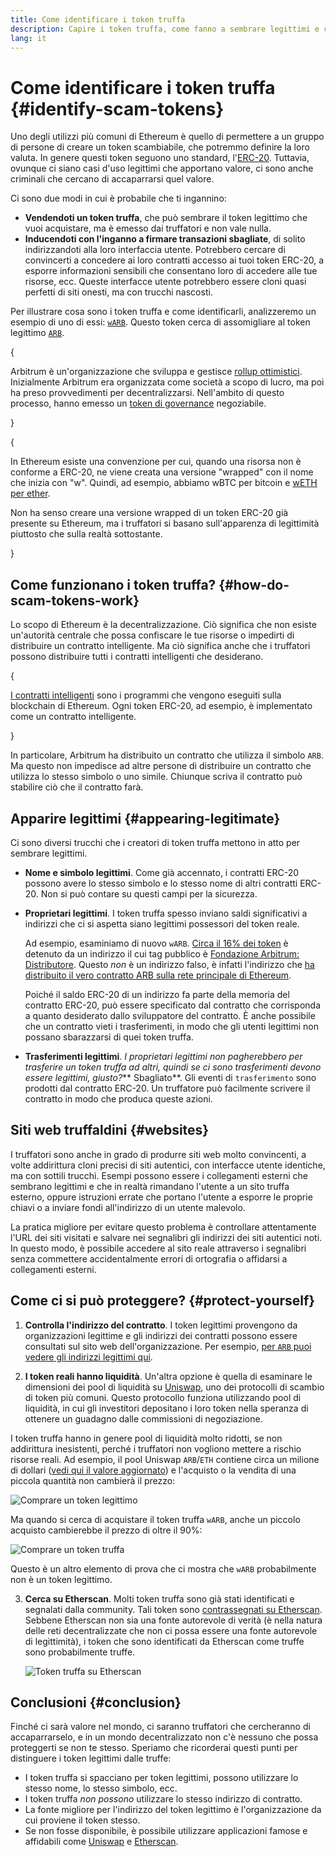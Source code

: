 ```yaml
---
title: Come identificare i token truffa
description: Capire i token truffa, come fanno a sembrare legittimi e come evitarli.
lang: it
---
```


# Come identificare i token truffa \{#identify-scam-tokens}

Uno degli utilizzi più comuni di Ethereum è quello di permettere a un gruppo di persone di creare un token scambiabile, che potremmo definire la loro valuta. In genere questi token seguono uno standard, l'[ERC-20](/developers/docs/standards/tokens/erc-20/). Tuttavia, ovunque ci siano casi d'uso legittimi che apportano valore, ci sono anche criminali che cercano di accaparrarsi quel valore.

Ci sono due modi in cui è probabile che ti ingannino:

- **Vendendoti un token truffa**, che può sembrare il token legittimo che vuoi acquistare, ma è emesso dai truffatori e non vale nulla.
- **Inducendoti con l'inganno a firmare transazioni sbagliate**, di solito indirizzandoti alla loro interfaccia utente. Potrebbero cercare di convincerti a concedere ai loro contratti accesso ai tuoi token ERC-20, a esporre informazioni sensibili che consentano loro di accedere alle tue risorse, ecc. Queste interfacce utente potrebbero essere cloni quasi perfetti di siti onesti, ma con trucchi nascosti.

Per illustrare cosa sono i token truffa e come identificarli, analizzeremo un esempio di uno di essi: [`wARB`](https://etherscan.io/token/0xb047c8032b99841713b8e3872f06cf32beb27b82). Questo token cerca di assomigliare al token legittimo [`ARB`](https://etherscan.io/address/0xb50721bcf8d664c30412cfbc6cf7a15145234ad1).

{
<ExpandableCard
title="Cosa è ARB?"
contentPreview=''>

Arbitrum è un'organizzazione che sviluppa e gestisce <a href="/developers/docs/scaling/optimistic-rollups/">rollup ottimistici</a>. Inizialmente Arbitrum era organizzata come società a scopo di lucro, ma poi ha preso provvedimenti per decentralizzarsi. Nell'ambito di questo processo, hanno emesso un <a href="/dao/#token-based-membership">token di governance</a> negoziabile.

</ExpandableCard>
}

{
<ExpandableCard
title="Perchè il token truffa è chiamato wARB?"
contentPreview=''>

In Ethereum esiste una convenzione per cui, quando una risorsa non è conforme a ERC-20, ne viene creata una versione "wrapped" con il nome che inizia con "w". Quindi, ad esempio, abbiamo wBTC per bitcoin e <a href="https://cointelegraph.com/news/what-is-wrapped-ethereum-weth-and-how-does-it-work">wETH per ether</a>.

Non ha senso creare una versione wrapped di un token ERC-20 già presente su Ethereum, ma i truffatori si basano sull'apparenza di legittimità piuttosto che sulla realtà sottostante.

</ExpandableCard>
}

## Come funzionano i token truffa? \{#how-do-scam-tokens-work}

Lo scopo di Ethereum è la decentralizzazione. Ciò significa che non esiste un'autorità centrale che possa confiscare le tue risorse o impedirti di distribuire un contratto intelligente. Ma ciò significa anche che i truffatori possono distribuire tutti i contratti intelligenti che desiderano.

{
<ExpandableCard
title="Cosa sono i contratti intelligenti?"
contentPreview=''>

<a href="/developers/docs/smart-contracts/">I contratti intelligenti</a> sono i programmi che vengono eseguiti sulla blockchain di Ethereum. Ogni token ERC-20, ad esempio, è implementato come un contratto intelligente.

</ExpandableCard>
}

In particolare, Arbitrum ha distribuito un contratto che utilizza il simbolo `ARB`. Ma questo non impedisce ad altre persone di distribuire un contratto che utilizza lo stesso simbolo o uno simile. Chiunque scriva il contratto può stabilire ciò che il contratto farà.

## Apparire legittimi \{#appearing-legitimate}

Ci sono diversi trucchi che i creatori di token truffa mettono in atto per sembrare legittimi.

- **Nome e simbolo legittimi**. Come già accennato, i contratti ERC-20 possono avere lo stesso simbolo e lo stesso nome di altri contratti ERC-20. Non si può contare su questi campi per la sicurezza.

- **Proprietari legittimi**. I token truffa spesso inviano saldi significativi a indirizzi che ci si aspetta siano legittimi possessori del token reale.

  Ad esempio, esaminiamo di nuovo `wARB`. [Circa il 16% dei token](https://etherscan.io/token/0xb047c8032b99841713b8e3872f06cf32beb27b82?a=0x1c8db745abe3c8162119b9ef2c13864cd1fdd72f) è detenuto da un indirizzo il cui tag pubblico è [Fondazione Arbitrum: Distributore](https://etherscan.io/address/0x1c8db745abe3c8162119b9ef2c13864cd1fdd72f). Questo _non_ è un indirizzo falso, è infatti l'indirizzo che [ha distribuito il vero contratto ARB sulla rete principale di Ethereum](https://etherscan.io/tx/0x242b50ab4fe9896cb0439cfe6e2321d23feede7eeceb31aa2dbb46fc06ed2670).

  Poiché il saldo ERC-20 di un indirizzo fa parte della memoria del contratto ERC-20, può essere specificato dal contratto che corrisponda a quanto desiderato dallo sviluppatore del contratto. È anche possibile che un contratto vieti i trasferimenti, in modo che gli utenti legittimi non possano sbarazzarsi di quei token truffa.

- **Trasferimenti legittimi**. _I proprietari legittimi non pagherebbero per trasferire un token truffa ad altri, quindi se ci sono trasferimenti devono essere legittimi, giusto?_** Sbagliato**. Gli eventi di `trasferimento` sono prodotti dal contratto ERC-20. Un truffatore può facilmente scrivere il contratto in modo che produca queste azioni.

## Siti web truffaldini \{#websites}

I truffatori sono anche in grado di produrre siti web molto convincenti, a volte addirittura cloni precisi di siti autentici, con interfacce utente identiche, ma con sottili trucchi. Esempi possono essere i collegamenti esterni che sembrano legittimi e che in realtà rimandano l'utente a un sito truffa esterno, oppure istruzioni errate che portano l'utente a esporre le proprie chiavi o a inviare fondi all'indirizzo di un utente malevolo.

La pratica migliore per evitare questo problema è controllare attentamente l'URL dei siti visitati e salvare nei segnalibri gli indirizzi dei siti autentici noti. In questo modo, è possibile accedere al sito reale attraverso i segnalibri senza commettere accidentalmente errori di ortografia o affidarsi a collegamenti esterni.

## Come ci si può proteggere? \{#protect-yourself}

1. **Controlla l'indirizzo del contratto**. I token legittimi provengono da organizzazioni legittime e gli indirizzi dei contratti possono essere consultati sul sito web dell'organizzazione. Per esempio, [per `ARB` puoi vedere gli indirizzi legittimi qui](https://docs.arbitrum.foundation/deployment-addresses#token).

2. **I token reali hanno liquidità**. Un'altra opzione è quella di esaminare le dimensioni dei pool di liquidità su [Uniswap](https://uniswap.org/), uno dei protocolli di scambio di token più comuni. Questo protocollo funziona utilizzando pool di liquidità, in cui gli investitori depositano i loro token nella speranza di ottenere un guadagno dalle commissioni di negoziazione.

I token truffa hanno in genere pool di liquidità molto ridotti, se non addirittura inesistenti, perché i truffatori non vogliono mettere a rischio risorse reali. Ad esempio, il pool Uniswap `ARB`/`ETH` contiene circa un milione di dollari ([vedi qui il valore aggiornato](https://info.uniswap.org/#/pools/0x755e5a186f0469583bd2e80d1216e02ab88ec6ca)) e l'acquisto o la vendita di una piccola quantità non cambierà il prezzo:

![Comprare un token legittimo](./uniswap-real.png)

Ma quando si cerca di acquistare il token truffa `wARB`, anche un piccolo acquisto cambierebbe il prezzo di oltre il 90%:

![Comprare un token truffa](./uniswap-scam.png)

Questo è un altro elemento di prova che ci mostra che `wARB` probabilmente non è un token legittimo.

3. **Cerca su Etherscan**. Molti token truffa sono già stati identificati e segnalati dalla community. Tali token sono [contrassegnati su Etherscan](https://info.etherscan.com/etherscan-token-reputation/). Sebbene Etherscan non sia una fonte autorevole di verità (è nella natura delle reti decentralizzate che non ci possa essere una fonte autorevole di legittimità), i token che sono identificati da Etherscan come truffe sono probabilmente truffe.

   ![Token truffa su Etherscan](./etherscan-scam.png)

## Conclusioni \{#conclusion}

Finché ci sarà valore nel mondo, ci saranno truffatori che cercheranno di accaparrarselo, e in un mondo decentralizzato non c'è nessuno che possa proteggerti se non te stesso. Speriamo che ricorderai questi punti per distinguere i token legittimi dalle truffe:

- I token truffa si spacciano per token legittimi, possono utilizzare lo stesso nome, lo stesso simbolo, ecc.
- I token truffa _non possono_ utilizzare lo stesso indirizzo di contratto.
- La fonte migliore per l'indirizzo del token legittimo è l'organizzazione da cui proviene il token stesso.
- Se non fosse disponibile, è possibile utilizzare applicazioni famose e affidabili come [Uniswap](https://app.uniswap.org/#/swap) e [Etherscan](https://etherscan.io/).
